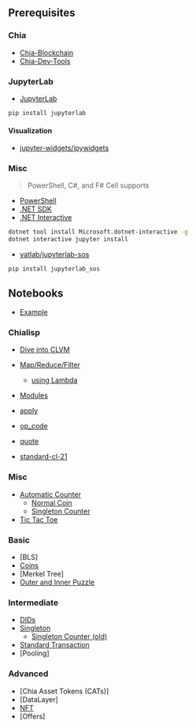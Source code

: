 ## Prerequisites

### Chia
- [Chia-Blockchain](https://github.com/Chia-Network/chia-blockchain)
- [Chia-Dev-Tools](https://github.com/Chia-Network/chia-dev-tools)

### JupyterLab
- [JupyterLab](https://jupyterlab.readthedocs.io/en/stable/getting_started/overview.html)
```
pip install jupyterlab
```
#### Visualization
- [jupyter-widgets/ipywidgets](https://github.com/jupyter-widgets/ipywidgets)

### Misc
> PowerShell, C#, and F# Cell supports
- [PowerShell](https://github.com/PowerShell/PowerShell)
- [.NET SDK](https://docs.microsoft.com/en-us/dotnet/core/install/linux-ubuntu)
- [.NET Interactive](https://github.com/dotnet/interactive)
```sh
dotnet tool install Microsoft.dotnet-interactive -g
dotnet interactive jupyter install
```
- [vatlab/jupyterlab-sos](https://github.com/vatlab/jupyterlab-sos)
```
pip install jupyterlab_sos
```
## Notebooks
- [Example](./notebooks/example.ipynb)

### Chialisp
- [Dive into CLVM](notebooks/chialisp/clvm/dive-into-CLVM.ipynb)
- [Map/Reduce/Filter](notebooks/chialisp/map-reduce-filter/notebook.ipynb)
    - [using Lambda](notebooks/chialisp/map-reduce-filter/lambda.ipynb)
- [Modules](notebooks/chialisp/chialisp-modules/notebook.ipynb)

- [apply](notebooks/chialisp/apply/README.md)
- [op_code](notebooks/chialisp/op_code/README.md)
- [quote](notebooks/chialisp/quote/README.md)
- [standard-cl-21](notebooks/chialisp/standard-cl-21/README.md)

### Misc 
- [Automatic Counter](notebooks/misc/counter/README.md)
    - [Normal Coin](notebooks/misc/counter/create-coin.ipynb)
    - [Singleton Counter](notebooks/misc/counter/singleton-counter.ipynb)
- [Tic Tac Toe](notebooks/misc/tic-tac-toe/README.md)

### Basic
- [BLS]
- [Coins](notebooks/basic/coins/notebook.ipynb)
- [Merkel Tree]
- [Outer and Inner Puzzle](/notebooks/basic/outer-and-inner-puzzles/notebook.ipynb)
### Intermediate
- [DIDs](notebooks/intermediate/dids/README.md)
- [Singleton](notebooks/intermediate/singleton/notebook.ipynb)
    - [Singleton Counter (old)](notebooks/intermediate/singleton/singleton_counter.ipynb)
- [Standard Transaction](notebooks/intermediate/standard-transaction/README.md)
- [Pooling]

### Advanced
- [Chia Asset Tokens (CATs)]
- [DataLayer]
- [NFT](notebooks/advanced/nft/README.md)
- [Offers]
